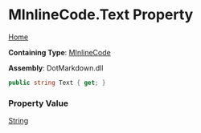 # MInlineCode\.Text Property

[Home](../../../../README.md)

**Containing Type**: [MInlineCode](../README.md)

**Assembly**: DotMarkdown\.dll

```csharp
public string Text { get; }
```

### Property Value

[String](https://docs.microsoft.com/en-us/dotnet/api/system.string)

